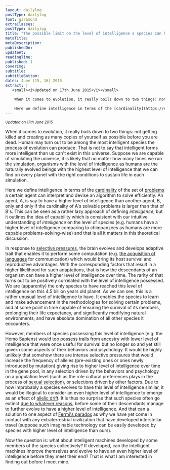 ```yaml
---
layout: dailylog
postType: dailylog
font: garamond
extraClasses: 
postType: dailylog
title: "The possible limit on the level of intelligence a species can have in the course of evolution"
metaTitle:
metaDescription: 
publishedOn: 
updateAt: 
readingTime: 
published: 1
coverImg: 
subtitle:
subtitleBottom:
dates: June [15, 16] 2015
extract: |
   <small><i>Updated on 17th June 2015</i></small>

    When it comes to evolution, it really boils down to two things: not getting killed and creating as many copies of yourself as possible before you are dead. Human may turn out to be among the most intelligent species the process of evolution can produce. That is not to say that intelligent forms more intelligent than us can't exist in this universe. Suppose we are capable of simulating the universe, it is likely that no matter how many times we run the simulation, organisms with the level of intelligence as humans are the naturally evolved beings with the highest level of intelligence that we can find on every planet with the right conditions to sustain life in each simulation. 

    Here we define intelligence in terms of the [cardinality](https://en.wikipedia.org/wiki/Cardinality) of the set of [problems](https://en.wikipedia.org/wiki/Computational_problem) a certain agent can interpret and devise an algorithm to solve efficiently. An agent, A, is say to have a higher level of intelligence than another agent, B, only and only if the cardinality of A's solvable problems is larger than that of B's. This can be seen as a rather lazy approach of defining *intelligence*, but it outlines the idea of capability which is consistent with our intuitive understanding of *intelligence* on the level of species (e.g. humans have a higher level of intelligence comparing to chimpanzees as humans are more capable problems-solving-wise) and that is all it matters in this theoretical discussion.
---
```


<small><i>Updated on 17th June 2015</i></small>

When it comes to evolution, it really boils down to two things: not getting killed and creating as many copies of yourself as possible before you are dead. Human may turn out to be among the most intelligent species the process of evolution can produce. That is not to say that intelligent forms more intelligent than us can't exist in this universe. Suppose we are capable of simulating the universe, it is likely that no matter how many times we run the simulation, organisms with the level of intelligence as humans are the naturally evolved beings with the highest level of intelligence that we can find on every planet with the right conditions to sustain life in each simulation. 

Here we define intelligence in terms of the [cardinality](https://en.wikipedia.org/wiki/Cardinality) of the set of [problems](https://en.wikipedia.org/wiki/Computational_problem) a certain agent can interpret and devise an algorithm to solve efficiently. An agent, A, is say to have a higher level of intelligence than another agent, B, only and only if the cardinality of A's solvable problems is larger than that of B's. This can be seen as a rather lazy approach of defining *intelligence*, but it outlines the idea of capability which is consistent with our intuitive understanding of *intelligence* on the level of species (e.g. humans have a higher level of intelligence comparing to chimpanzees as humans are more capable problems-solving-wise) and that is all it matters in this theoretical discussion.

In response to [selective pressures](http://study.com/academy/lesson/selective-pressure-definition-example-quiz.html), the brain evolves and develops adaptive trait that enables it to perform some computation (e.g. [the acquisition of languages](http://www.sage-ereference.com/view/humandevelopment/n371.xml) for communication) which would bring its host survival and reproductive advantages. With the corresponding factors that result in a higher likelihood for such adaptations, that is how the descendants of an organism can have a higher level of intelligence over time. The rarity of that turns out to be positively correlated with the level of intelligence possessed. We are (apparently) the only species to have reached this level of intelligence on this 4.5 billion years old planet. As we can see, this is a rather unusual level of intelligence to have. It enables the species to learn and make advancement in the methodologies for solving certain problems, and at some point in time capable of ensuring the survival of its members, prolonging their life expectancy, and significantly modifying natural environments, and have absolute domination of all other species it encounters.

However, members of species possessing this level of intelligence (e.g. the Homo Sapiens) would too possess trails from ancestry with lower level of intelligence that were once useful for survival but no longer so and yet still govern some aspects of their behaviors and psychology. It would be highly unlikely that somehow there are intense selective pressures that would increase the frequency of alleles (pre-existing ones or ones newly introduced by mutation) giving rise to higher level of intelligence over time in the gene pool, in any selection driven by the behaviors and psychology on a population level (such as the role cultural preferences plays in the process of [sexual selection](https://en.wikipedia.org/wiki/Sexual_selection)), or selections driven by other factors. Due to how improbably a species evolves to have this level of intelligence similar, it would be illogical to consider an even higher level of intelligence to emerge as an effect of [allelic drift](https://en.wikipedia.org/wiki/Genetic_drift). It is thus no surprise that such species often go extinct [due to whatever reasons](https://en.wikipedia.org/wiki/Human_extinction#Possible_scenarios), before some of their descendants manage to further evolve to have a higher level of intelligence. And that can a solution to one aspect of [Fermi's paradox](https://en.wikipedia.org/wiki/Russell's_paradox) as why we have yet come in contact with any extraterrestrial civilization that have developed interstellar travel (suppose such imaginable technology can be easily developed by species with higher level of intelligence than ours).

Now the question is: what about intelligent machines developed by some members of the species collectively? If developed, can the intelligent machines improve themselves and evolve to have an even higher level of intelligence before they meet their end? That is what I am interested in finding out before I meet mine.